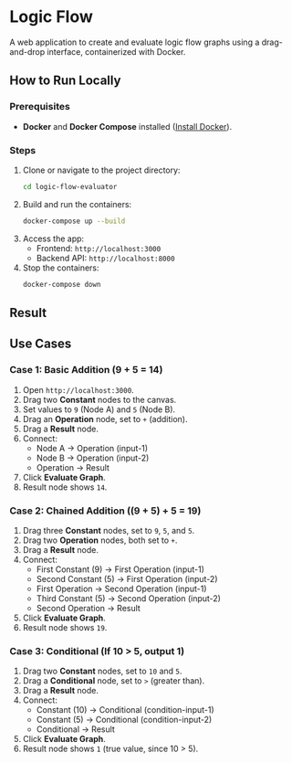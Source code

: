 # Logic Flow 

A web application to create and evaluate logic flow graphs using a drag-and-drop interface, containerized with Docker.

## How to Run Locally

### Prerequisites
- **Docker** and **Docker Compose** installed ([Install Docker](https://www.docker.com/get-started)).

### Steps
1. Clone or navigate to the project directory:
   ```bash
   cd logic-flow-evaluator
   ```
2. Build and run the containers:
   ```bash
   docker-compose up --build
   ```
3. Access the app:
   - Frontend: `http://localhost:3000`
   - Backend API: `http://localhost:8000`
4. Stop the containers:
   ```bash
   docker-compose down
   ```

## Result


## Use Cases

### Case 1: Basic Addition (9 + 5 = 14)
1. Open `http://localhost:3000`.
2. Drag two **Constant** nodes to the canvas.
3. Set values to `9` (Node A) and `5` (Node B).
4. Drag an **Operation** node, set to `+` (addition).
5. Drag a **Result** node.
6. Connect:
   - Node A → Operation (input-1)
   - Node B → Operation (input-2)
   - Operation → Result
7. Click **Evaluate Graph**.
8. Result node shows `14`.

### Case 2: Chained Addition ((9 + 5) + 5 = 19)
1. Drag three **Constant** nodes, set to `9`, `5`, and `5`.
2. Drag two **Operation** nodes, both set to `+`.
3. Drag a **Result** node.
4. Connect:
   - First Constant (9) → First Operation (input-1)
   - Second Constant (5) → First Operation (input-2)
   - First Operation → Second Operation (input-1)
   - Third Constant (5) → Second Operation (input-2)
   - Second Operation → Result
5. Click **Evaluate Graph**.
6. Result node shows `19`.

### Case 3: Conditional (If 10 > 5, output 1)
1. Drag two **Constant** nodes, set to `10` and `5`.
2. Drag a **Conditional** node, set to `>` (greater than).
3. Drag a **Result** node.
4. Connect:
   - Constant (10) → Conditional (condition-input-1)
   - Constant (5) → Conditional (condition-input-2)
   - Conditional → Result
5. Click **Evaluate Graph**.
6. Result node shows `1` (true value, since 10 > 5).